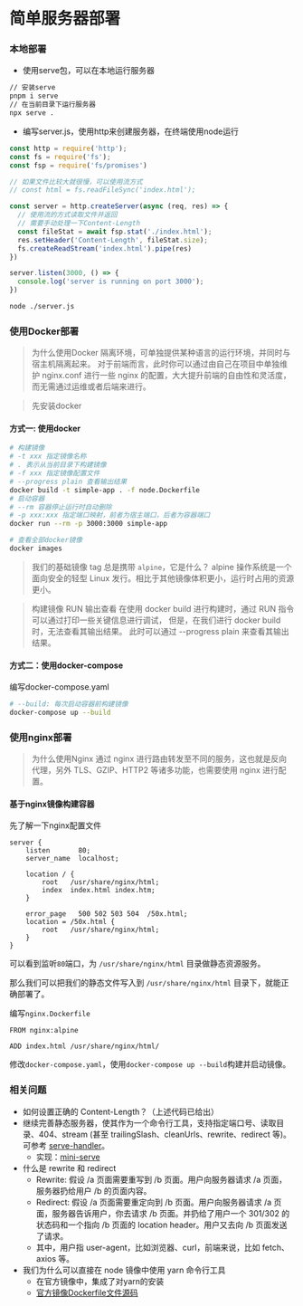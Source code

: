 # 简单服务器部署

### 本地部署

- 使用serve包，可以在本地运行服务器
```bash
// 安装serve
pnpm i serve
// 在当前目录下运行服务器
npx serve .
```
- 编写server.js，使用http来创建服务器，在终端使用node运行

```js
const http = require('http');
const fs = require('fs');
const fsp = require('fs/promises')

// 如果文件比较大就很慢，可以使用流方式
// const html = fs.readFileSync('index.html');

const server = http.createServer(async (req, res) => {
  // 使用流的方式读取文件并返回
  // 需要手动处理一下Content-Length
  const fileStat = await fsp.stat('./index.html');
  res.setHeader('Content-Length', fileStat.size);
  fs.createReadStream('index.html').pipe(res)
})

server.listen(3000, () => {
  console.log('server is running on port 3000');
})
```

```bash
node ./server.js
```

### 使用Docker部署

> 为什么使用Docker
> 隔离环境，可单独提供某种语言的运行环境，并同时与宿主机隔离起来。
> 对于前端而言，此时你可以通过由自己在项目中单独维护 nginx.conf 进行一些 nginx 的配置，大大提升前端的自由性和灵活度，而无需通过运维或者后端来进行。

> 先安装docker

#### 方式一: 使用docker

```bash
# 构建镜像
# -t xxx 指定镜像名称
# . 表示从当前目录下构建镜像
# -f xxx 指定镜像配置文件
# --progress plain 查看输出结果
docker build -t simple-app . -f node.Dockerfile
# 启动容器
# --rm 容器停止运行时自动删除
# -p xxx:xxx 指定端口映射，前者为宿主端口，后者为容器端口
docker run --rm -p 3000:3000 simple-app

# 查看全部docker镜像
docker images
```

> 我们的基础镜像 tag 总是携带 `alpine`，它是什么？
> alpine 操作系统是一个面向安全的轻型 Linux 发行。相比于其他镜像体积更小，运行时占用的资源更小。

> 构建镜像 RUN 输出查看
> 在使用 docker build 进行构建时，通过 RUN 指令可以通过打印一些关键信息进行调试，
> 但是，在我们进行 docker build 时，无法查看其输出结果。
> 此时可以通过 --progress plain 来查看其输出结果。

#### 方式二：使用docker-compose

编写docker-compose.yaml

```bash
# --build: 每次启动容器前构建镜像
docker-compose up --build
```

### 使用nginx部署

> 为什么使用Nginx
> 通过 nginx 进行路由转发至不同的服务，这也就是反向代理，另外 TLS、GZIP、HTTP2 等诸多功能，也需要使用 nginx 进行配置。

#### 基于nginx镜像构建容器

先了解一下nginx配置文件

```
server {
    listen       80;
    server_name  localhost;

    location / {
        root   /usr/share/nginx/html;
        index  index.html index.htm;
    }

    error_page   500 502 503 504  /50x.html;
    location = /50x.html {
        root   /usr/share/nginx/html;
    }
}
```

可以看到监听`80`端口，为 `/usr/share/nginx/html` 目录做静态资源服务。

那么我们可以把我们的静态文件写入到 `/usr/share/nginx/html` 目录下，就能正确部署了。

编写`nginx.Dockerfile`

```
FROM nginx:alpine

ADD index.html /usr/share/nginx/html/
```

修改`docker-compose.yaml`，使用`docker-compose up --build`构建并启动镜像。

### 相关问题

- 如何设置正确的 Content-Length？（上述代码已给出）
- 继续完善静态服务器，使其作为一个命令行工具，支持指定端口号、读取目录、404、stream (甚至 trailingSlash、cleanUrls、rewrite、redirect 等)。可参考 [serve-handler](https://github.com/vercel/serve-handler)。
  - 实现：[mini-serve](https://github.com/Merlin218/simple-deploy/tree/master/mini-serve)
- 什么是 rewrite 和 redirect
  - Rewrite: 假设 /a 页面需要重写到 /b 页面。用户向服务器请求 /a 页面，服务器扔给用户 /b 的页面内容。
  - Redirect: 假设 /a 页面需要重定向到 /b 页面。用户向服务器请求 /a 页面，服务器告诉用户，你去请求 /b 页面。并扔给了用户一个 301/302 的状态码和一个指向 /b 页面的 location header。用户又去向 /b 页面发送了请求。
  - 其中，用户指 user-agent，比如浏览器、curl，前端来说，比如 fetch、axios 等。
- 我们为什么可以直接在 node 镜像中使用 yarn 命令行工具
  - 在官方镜像中，集成了对yarn的安装
  - [官方镜像Dockerfile文件源码](https://github.com/nodejs/docker-node/blob/90065897cdca681a20c3383f28b436bc2434928f/18/alpine3.15/Dockerfile)

